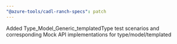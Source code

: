 ```yaml
---
"@azure-tools/cadl-ranch-specs": patch
---
```


Added Type_Model_Generic_templatedType test scenarios and corresponding Mock API implementations for type/model/templated
